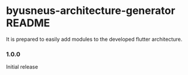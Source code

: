 # byusneus-architecture-generator README

It is prepared to easily add modules to the developed flutter architecture.

### 1.0.0

Initial release

